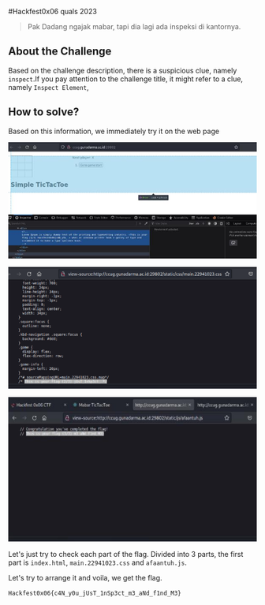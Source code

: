 #Hackfest0x06 quals 2023
> Pak Dadang ngajak mabar, tapi dia lagi ada inspeksi di kantornya.

## About the Challenge
Based on the challenge description, there is a suspicious clue, namely `inspect`.If you pay attention to the challenge title, it might refer to a clue, namely `Inspect Element`, 

## How to solve?
Based on this information, we immediately try it on the web page

![img1](images/img1.png)

![img2](images/img2.png)

![img3](images/img3.png)

Let's just try to check each part of the flag.
Divided into 3 parts, the first part is `index.html`, `main.22941023.css` and `afaantuh.js`.

Let's try to arrange it and voila, we get the flag.

```
Hackfest0x06{c4N_y0u_jUsT_1nSp3ct_m3_aNd_f1nd_M3}
```
